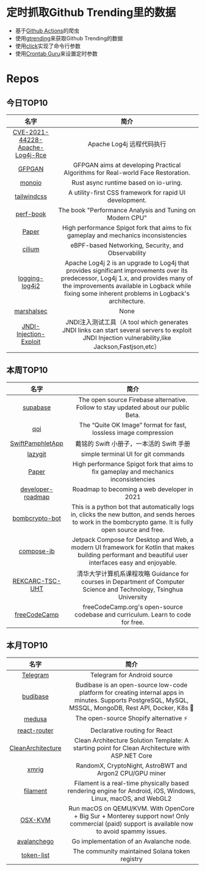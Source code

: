 # 定时抓取Github Trending里的数据
* 基于[Github Actions](https://docs.github.com/en/actions)的爬虫
* 使用[gtrending](https://github.com/hedythedev/gtrending)来获取Github Trending的数据
* 使用[click](https://github.com/pallets/click)实现了命令行参数
* 使用[Crontab Guru](https://crontab.guru/)来设置定时参数

# Repos
## 今日TOP10 
<!-- START OF DAILY_TOP10_REPOS -->
| 名字 | 简介 |
| :----: | :----: |
| [CVE-2021-44228-Apache-Log4j-Rce](https://github.com/tangxiaofeng7/CVE-2021-44228-Apache-Log4j-Rce) | Apache Log4j 远程代码执行 |
| [GFPGAN](https://github.com/TencentARC/GFPGAN) | GFPGAN aims at developing Practical Algorithms for Real-world Face Restoration. |
| [monoio](https://github.com/bytedance/monoio) | Rust async runtime based on io-uring. |
| [tailwindcss](https://github.com/tailwindlabs/tailwindcss) | A utility-first CSS framework for rapid UI development. |
| [perf-book](https://github.com/dendibakh/perf-book) | The book "Performance Analysis and Tuning on Modern CPU" |
| [Paper](https://github.com/PaperMC/Paper) | High performance Spigot fork that aims to fix gameplay and mechanics inconsistencies |
| [cilium](https://github.com/cilium/cilium) | eBPF-based Networking, Security, and Observability |
| [logging-log4j2](https://github.com/apache/logging-log4j2) | Apache Log4j 2 is an upgrade to Log4j that provides significant improvements over its predecessor, Log4j 1.x, and provides many of the improvements available in Logback while fixing some inherent problems in Logback's architecture. |
| [marshalsec](https://github.com/mbechler/marshalsec) | None |
| [JNDI-Injection-Exploit](https://github.com/welk1n/JNDI-Injection-Exploit) | JNDI注入测试工具（A tool which generates JNDI links can start several servers to exploit JNDI Injection vulnerability,like Jackson,Fastjson,etc） |
<!-- END OF DAILY_TOP10_REPOS -->

## 本周TOP10
<!-- START OF WEEKLY_TOP10_REPOS -->
| 名字 | 简介 |
| :----: | :----: |
| [supabase](https://github.com/supabase/supabase) | The open source Firebase alternative. Follow to stay updated about our public Beta. |
| [qoi](https://github.com/phoboslab/qoi) | The “Quite OK Image” format for fast, lossless image compression |
| [SwiftPamphletApp](https://github.com/ming1016/SwiftPamphletApp) | 戴铭的 Swift 小册子，一本活的 Swift 手册 |
| [lazygit](https://github.com/jesseduffield/lazygit) | simple terminal UI for git commands |
| [Paper](https://github.com/PaperMC/Paper) | High performance Spigot fork that aims to fix gameplay and mechanics inconsistencies |
| [developer-roadmap](https://github.com/kamranahmedse/developer-roadmap) | Roadmap to becoming a web developer in 2021 |
| [bombcrypto-bot](https://github.com/mpcabete/bombcrypto-bot) | This is a python bot that automatically logs in, clicks the new button, and sends heroes to work in the bombcrypto game. It is fully open source and free. |
| [compose-jb](https://github.com/JetBrains/compose-jb) | Jetpack Compose for Desktop and Web, a modern UI framework for Kotlin that makes building performant and beautiful user interfaces easy and enjoyable. |
| [REKCARC-TSC-UHT](https://github.com/PKUanonym/REKCARC-TSC-UHT) | 清华大学计算机系课程攻略 Guidance for courses in Department of Computer Science and Technology, Tsinghua University |
| [freeCodeCamp](https://github.com/freeCodeCamp/freeCodeCamp) | freeCodeCamp.org's open-source codebase and curriculum. Learn to code for free. |
<!-- END OF WEEKLY_TOP10_REPOS -->

## 本月TOP10
<!-- START OF MONTHLY_TOP10_REPOS -->
| 名字 | 简介 |
| :----: | :----: |
| [Telegram](https://github.com/DrKLO/Telegram) | Telegram for Android source |
| [budibase](https://github.com/Budibase/budibase) | Budibase is an open-source low-code platform for creating internal apps in minutes. Supports PostgreSQL, MySQL, MSSQL, MongoDB, Rest API, Docker, K8s 🚀 |
| [medusa](https://github.com/medusajs/medusa) | The open-source Shopify alternative ⚡️ |
| [react-router](https://github.com/remix-run/react-router) | Declarative routing for React |
| [CleanArchitecture](https://github.com/ardalis/CleanArchitecture) | Clean Architecture Solution Template: A starting point for Clean Architecture with ASP.NET Core |
| [xmrig](https://github.com/xmrig/xmrig) | RandomX, CryptoNight, AstroBWT and Argon2 CPU/GPU miner |
| [filament](https://github.com/google/filament) | Filament is a real-time physically based rendering engine for Android, iOS, Windows, Linux, macOS, and WebGL2 |
| [OSX-KVM](https://github.com/kholia/OSX-KVM) | Run macOS on QEMU/KVM. With OpenCore + Big Sur + Monterey support now! Only commercial (paid) support is available now to avoid spammy issues. |
| [avalanchego](https://github.com/ava-labs/avalanchego) | Go implementation of an Avalanche node. |
| [token-list](https://github.com/solana-labs/token-list) | The community maintained Solana token registry |
<!-- END OF MONTHLY_TOP10_REPOS -->
